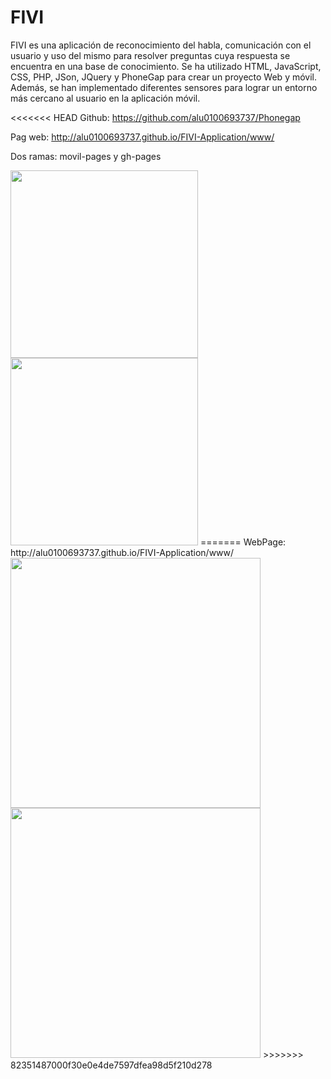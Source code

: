 # FIVI
FIVI es una aplicación de reconocimiento del habla, comunicación con el usuario y uso del mismo para resolver preguntas cuya respuesta se encuentra en una base de conocimiento.
Se ha utilizado HTML, JavaScript, CSS, PHP, JSon, JQuery y PhoneGap para crear un proyecto Web y móvil. Además, se han implementado diferentes sensores para lograr un entorno más cercano al usuario en la aplicación móvil.

<<<<<<< HEAD
Github: https://github.com/alu0100693737/Phonegap

Pag web: http://alu0100693737.github.io/FIVI-Application/www/

Dos ramas: movil-pages y gh-pages 

<img src="https://github.com/alu0100693737/Phonegap/blob/movil-pages/www/images/example.jpg" width="300">
<img src="https://github.com/alu0100693737/Phonegap/blob/movil-pages/www/images/example1.jpg" width="300">
=======
WebPage: http://alu0100693737.github.io/FIVI-Application/www/

<img src="https://github.com/alu0100693737/Phonegap/blob/gh-pages/www/images/example.jpg" width="400">
<img src="https://github.com/alu0100693737/Phonegap/blob/gh-pages/www/images/example1.jpg" width="400">
>>>>>>> 82351487000f30e0e4de7597dfea98d5f210d278
